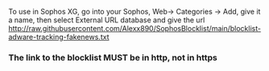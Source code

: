 To use in Sophos XG, go into your Sophos, Web-> Categories -> Add, give it a name, then select External URL database and give the url http://raw.githubusercontent.com/Alexx890/SophosBlocklist/main/blocklist-adware-tracking-fakenews.txt
### The link to the blocklist MUST be in http, not in https
